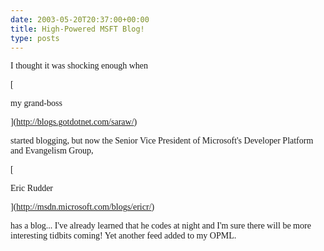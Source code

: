 ```yaml
---
date: 2003-05-20T20:37:00+00:00
title: High-Powered MSFT Blog!
type: posts
---
```

<font face="Tahoma">I thought it was shocking enough when

[

<font face="Tahoma">my grand-boss

](http://blogs.gotdotnet.com/saraw/)

 <font face="Tahoma">started blogging, but now the Senior Vice President of Microsoft's Developer Platform and Evangelism Group,

[

<font face="Tahoma">Eric Rudder

](http://msdn.microsoft.com/blogs/ericr/)

 <font face="Tahoma">has a blog... I've already learned that he codes at night and I'm sure there will be more interesting tidbits coming! Yet another feed added to my OPML.
